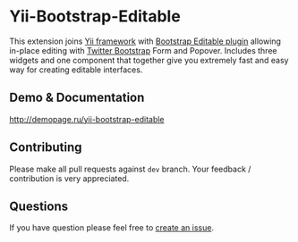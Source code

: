 Yii-Bootstrap-Editable
======================

This extension joins [Yii framework](http://yiiframework.com) with [Bootstrap Editable plugin](http://vitalets.github.com/bootstrap-editable) allowing in-place editing with [Twitter Bootstrap](http://twitter.github.com/bootstrap) Form and Popover.
Includes three widgets and one component that together give you extremely fast and easy way for creating editable interfaces. 

## Demo & Documentation

http://demopage.ru/yii-bootstrap-editable

## Contributing
Please make all pull requests against `dev` branch. Your feedback / contribution is very appreciated.

## Questions
If you have question please feel free to [create an issue](https://github.com/vitalets/yii-bootstrap-editable/issues).